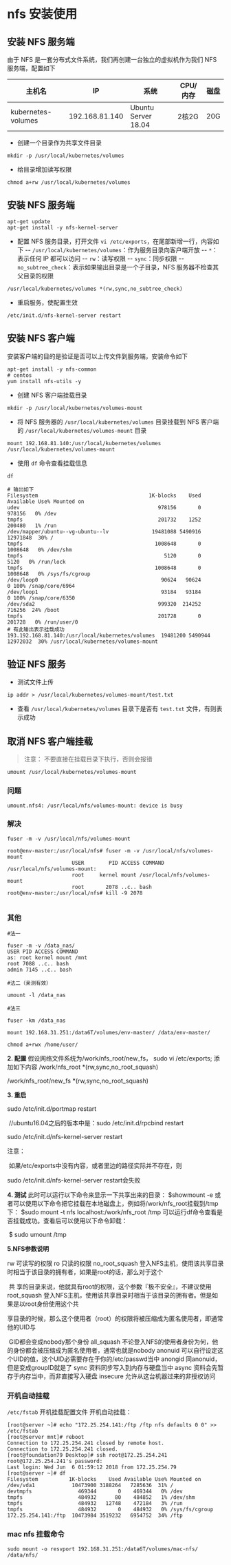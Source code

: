 # nfs 安装使用

## 安装 NFS 服务端

由于 NFS 是一套分布式文件系统，我们再创建一台独立的虚拟机作为我们 NFS 服务端，配置如下

| **主机名**         | **IP**         | **系统**            | **CPU/内存** | **磁盘** |
| ------------------ | -------------- | ------------------- | ------------ | -------- |
| kubernetes-volumes | 192.168.81.140 | Ubuntu Server 18.04 | 2核2G        | 20G      |


- 创建一个目录作为共享文件目录

```
mkdir -p /usr/local/kubernetes/volumes
```

- 给目录增加读写权限

```
chmod a+rw /usr/local/kubernetes/volumes
```

## 安装 NFS 服务端

```
apt-get update
apt-get install -y nfs-kernel-server
```

- 配置 NFS 服务目录，打开文件 `vi /etc/exports`，在尾部新增一行，内容如下
  -- `/usr/local/kubernetes/volumes`：作为服务目录向客户端开放
  -- `*`：表示任何 IP 都可以访问
  -- `rw`：读写权限
  -- `sync`：同步权限
  -- `no_subtree_check`：表示如果输出目录是一个子目录，NFS 服务器不检查其父目录的权限

```
/usr/local/kubernetes/volumes *(rw,sync,no_subtree_check)
```

- 重启服务，使配置生效

```
/etc/init.d/nfs-kernel-server restart
```

## 安装 NFS 客户端

安装客户端的目的是验证是否可以上传文件到服务端，安装命令如下

```
apt-get install -y nfs-common
# centos 
yum install nfs-utils -y
```

- 创建 NFS 客户端挂载目录

```
mkdir -p /usr/local/kubernetes/volumes-mount
```

- 将 NFS 服务器的 `/usr/local/kubernetes/volumes` 目录挂载到 NFS 客户端的 `/usr/local/kubernetes/volumes-mount` 目录

```
mount 192.168.81.140:/usr/local/kubernetes/volumes /usr/local/kubernetes/volumes-mount
```

- 使用 `df` 命令查看挂载信息

```
df

# 输出如下
Filesystem                                    1K-blocks    Used Available Use% Mounted on
udev                                             978156       0    978156   0% /dev
tmpfs                                            201732    1252    200480   1% /run
/dev/mapper/ubuntu--vg-ubuntu--lv              19481088 5490916  12971848  30% /
tmpfs                                           1008648       0   1008648   0% /dev/shm
tmpfs                                              5120       0      5120   0% /run/lock
tmpfs                                           1008648       0   1008648   0% /sys/fs/cgroup
/dev/loop0                                        90624   90624         0 100% /snap/core/6964
/dev/loop1                                        93184   93184         0 100% /snap/core/6350
/dev/sda2                                        999320  214252    716256  24% /boot
tmpfs                                            201728       0    201728   0% /run/user/0
# 有此输出表示挂载成功
193.192.168.81.140:/usr/local/kubernetes/volumes  19481200 5490944  12972032  30% /usr/local/kubernetes/volumes-mount
```

## 验证 NFS 服务

- 测试文件上传

```
ip addr > /usr/local/kubernetes/volumes-mount/test.txt
```

- 查看 `/usr/local/kubernetes/volumes` 目录下是否有 `test.txt` 文件，有则表示成功

## 取消 NFS 客户端挂载

> 注意： 不要直接在挂载目录下执行，否则会报错

```
umount /usr/local/kubernetes/volumes-mount
```

### 问题

```
umount.nfs4: /usr/local/nfs/volumes-mount: device is busy
```

### 解决

```
fuser -m -v /usr/local/nfs/volumes-mount

root@env-master:/usr/local/nfs# fuser -m -v /usr/local/nfs/volumes-mount
                     USER        PID ACCESS COMMAND
/usr/local/nfs/volumes-mount:
                     root     kernel mount /usr/local/nfs/volumes-mount
                     root       2078 ..c.. bash
root@env-master:/usr/local/nfs# kill -9 2078


```

### 其他

```
#法一

fuser -m -v /data_nas/
USER PID ACCESS COMMAND
as: root kernel mount /mnt
root 7088 ..c.. bash
admin 7145 ..c.. bash

#法二（亲测有效）

umount -l /data_nas

#法三

fuser -km /data_nas
```

```
mount 192.168.31.251:/data6T/volumes/env-master/ /data/env-master/
```

```
chmod a+rwx /home/user/ 

```



**2. 配置**
  假设网络文件系统为/work/nfs_root/new_fs，
   sudo vi /etc/exports; 添加如下内容
   /work/nfs_root *(rw,sync,no_root_squash)

   /work/nfs_root/new_fs *(rw,sync,no_root_squash)

**3. 重启**

  sudo /etc/init.d/portmap restart

​    //ubuntu16.04之后的版本中是：sudo /etc/init.d/rpcbind restart

  sudo /etc/init.d/nfs-kernel-server restart

  注意：

​    如果/etc/exports中没有内容，或者里边的路径实际并不存在，则

   sudo /etc/init.d/nfs-kernel-server restart会失败

**4. 测试**
  此时可以运行以下命令来显示一下共享出来的目录：
    $showmount -e
 或者可以使用以下命令把它挂载在本地磁盘上，例如将/work/nfs_root挂载到/tmp下：
   $sudo mount -t nfs localhost:/work/nfs_root /tmp
 可以运行df命令查看是否挂载成功。查看后可以使用以下命令卸载：

​     $ sudo umount /tmp

**5.NFS参数说明**

rw 可读写的权限
ro 只读的权限
no_root_squash 登入NFS主机，使用该共享目录时相当于该目录的拥有者，如果是root的话，那么对于这个

​              共 享的目录来说，他就具有root的权限，这个参数『极不安全』，不建议使用
root_squash   登入NFS主机，使用该共享目录时相当于该目录的拥有者。但是如果是以root身份使用这个共

​             享目录的时候，那么这个使用者（root）的权限将被压缩成为匿名使用者，即通常他的UID与

​             GID都会变成nobody那个身份
all_squash   不论登入NFS的使用者身份为何，他的身份都会被压缩成为匿名使用者，通常也就是nobody
anonuid    可以自行设定这个UID的值，这个UID必需要存在于你的/etc/passwd当中
anongid    同anonuid，但是变成groupID就是了
sync       资料同步写入到内存与硬盘当中
async      资料会先暂存于内存当中，而非直接写入硬盘
insecure    允许从这台机器过来的非授权访问

####  

### 开机自动挂载

`/etc/fstab` 开机挂载配置文件
开机自动挂载：

```
[root@server ~]# echo "172.25.254.141:/ftp /ftp nfs defaults 0 0" >> /etc/fstab
[root@server mnt]# reboot
Connection to 172.25.254.241 closed by remote host.
Connection to 172.25.254.241 closed.
[root@foundation79 Desktop]# ssh root@172.25.254.241
root@172.25.254.241's password: 
Last login: Wed Jun  6 01:59:12 2018 from 172.25.254.79
[root@server ~]# df
Filesystem          1K-blocks    Used Available Use% Mounted on
/dev/vda1            10473900 3188264   7285636  31% /
devtmpfs               469344       0    469344   0% /dev
tmpfs                  484932      80    484852   1% /dev/shm
tmpfs                  484932   12748    472184   3% /run
tmpfs                  484932       0    484932   0% /sys/fs/cgroup
172.25.254.141:/ftp  10473984 3519232   6954752  34% /ftp
```









### mac nfs 挂载命令

```
sudo mount -o resvport 192.168.31.251:/data6T/volumes/mac-nfs/ /data/nfs/
```

